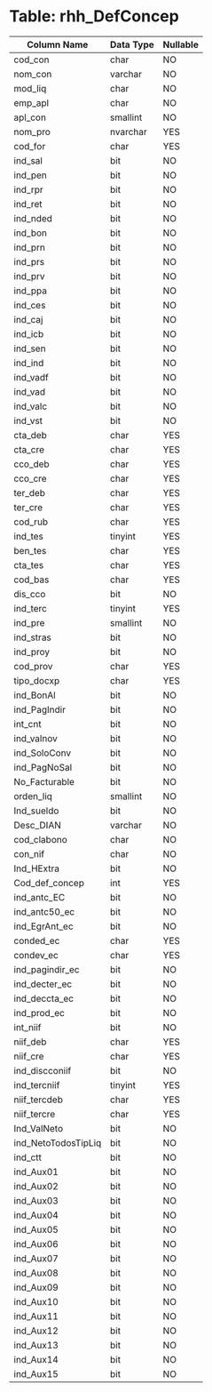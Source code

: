 # Table: rhh_DefConcep

| Column Name | Data Type | Nullable |
|-------------|-----------|----------|
| cod_con | char | NO |
| nom_con | varchar | NO |
| mod_liq | char | NO |
| emp_apl | char | NO |
| apl_con | smallint | NO |
| nom_pro | nvarchar | YES |
| cod_for | char | YES |
| ind_sal | bit | NO |
| ind_pen | bit | NO |
| ind_rpr | bit | NO |
| ind_ret | bit | NO |
| ind_nded | bit | NO |
| ind_bon | bit | NO |
| ind_prn | bit | NO |
| ind_prs | bit | NO |
| ind_prv | bit | NO |
| ind_ppa | bit | NO |
| ind_ces | bit | NO |
| ind_caj | bit | NO |
| ind_icb | bit | NO |
| ind_sen | bit | NO |
| ind_ind | bit | NO |
| ind_vadf | bit | NO |
| ind_vad | bit | NO |
| ind_valc | bit | NO |
| ind_vst | bit | NO |
| cta_deb | char | YES |
| cta_cre | char | YES |
| cco_deb | char | YES |
| cco_cre | char | YES |
| ter_deb | char | YES |
| ter_cre | char | YES |
| cod_rub | char | YES |
| ind_tes | tinyint | YES |
| ben_tes | char | YES |
| cta_tes | char | YES |
| cod_bas | char | YES |
| dis_cco | bit | NO |
| ind_terc | tinyint | YES |
| ind_pre | smallint | NO |
| ind_stras | bit | NO |
| ind_proy | bit | NO |
| cod_prov | char | YES |
| tipo_docxp | char | YES |
| ind_BonAl | bit | NO |
| ind_PagIndir | bit | NO |
| int_cnt | bit | NO |
| ind_valnov | bit | NO |
| ind_SoloConv | bit | NO |
| ind_PagNoSal | bit | NO |
| No_Facturable | bit | NO |
| orden_liq | smallint | NO |
| Ind_sueldo | bit | NO |
| Desc_DIAN | varchar | NO |
| cod_clabono | char | NO |
| con_nif | char | NO |
| Ind_HExtra | bit | NO |
| Cod_def_concep | int | YES |
| ind_antc_EC | bit | NO |
| ind_antc50_ec | bit | NO |
| ind_EgrAnt_ec | bit | NO |
| conded_ec | char | YES |
| condev_ec | char | YES |
| ind_pagindir_ec | bit | NO |
| ind_decter_ec | bit | NO |
| ind_deccta_ec | bit | NO |
| ind_prod_ec | bit | NO |
| int_niif | bit | NO |
| niif_deb | char | YES |
| niif_cre | char | YES |
| ind_discconiif | bit | NO |
| ind_tercniif | tinyint | YES |
| niif_tercdeb | char | YES |
| niif_tercre | char | YES |
| Ind_ValNeto | bit | NO |
| ind_NetoTodosTipLiq | bit | NO |
| ind_ctt | bit | NO |
| ind_Aux01 | bit | NO |
| ind_Aux02 | bit | NO |
| ind_Aux03 | bit | NO |
| ind_Aux04 | bit | NO |
| ind_Aux05 | bit | NO |
| ind_Aux06 | bit | NO |
| ind_Aux07 | bit | NO |
| ind_Aux08 | bit | NO |
| ind_Aux09 | bit | NO |
| ind_Aux10 | bit | NO |
| ind_Aux11 | bit | NO |
| ind_Aux12 | bit | NO |
| ind_Aux13 | bit | NO |
| ind_Aux14 | bit | NO |
| ind_Aux15 | bit | NO |
